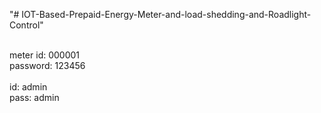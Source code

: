 "# IOT-Based-Prepaid-Energy-Meter-and-load-shedding-and-Roadlight-Control" 

<br>
        meter id: 000001<br>
        password: 123456<br>
<br>
         id: admin<br>
         pass: admin<br>
         
